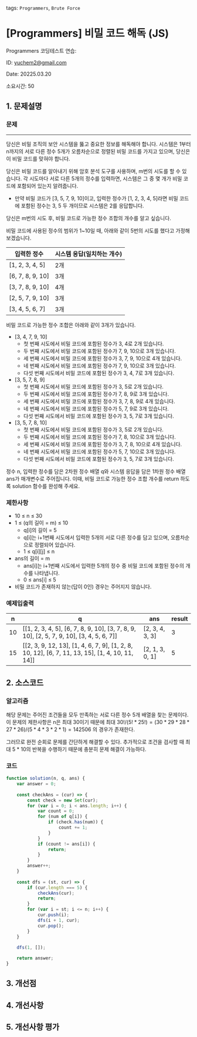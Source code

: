 tags: `Programmers`, `Brute Force`
# [Programmers] 비밀 코드 해독 (JS)
Programmers 코딩테스트 연습: 

ID: yuchem2@gmail.com

Date: 20225.03.20

소요시간: 50

## 1. 문제설명

### 문제
---
당신은 비밀 조직의 보안 시스템을 뚫고 중요한 정보를 해독해야 합니다. 시스템은 1부터 n까지의 서로 다른 정수 5개가 오름차순으로 정렬된 비밀 코드를 가지고 있으며, 당신은 이 비밀 코드를 맞혀야 합니다.

당신은 비밀 코드를 알아내기 위해 암호 분석 도구를 사용하며, m번의 시도를 할 수 있습니다. 각 시도마다 서로 다른 5개의 정수를 입력하면, 시스템은 그 중 몇 개가 비밀 코드에 포함되어 있는지 알려줍니다.

+ 만약 비밀 코드가 [3, 5, 7, 9, 10]이고, 입력한 정수가 [1, 2, 3, 4, 5]라면 비밀 코드에 포함된 정수는 3, 5 두 개이므로 시스템은 2를 응답합니다.

당신은 m번의 시도 후, 비밀 코드로 가능한 정수 조합의 개수를 알고 싶습니다.

비밀 코드에 사용된 정수의 범위가 1~10일 때, 아래와 같이 5번의 시도를 했다고 가정해 보겠습니다.

| 입력한 정수           | 시스템 응답(일치하는 개수)  |
|------------------|------------------|
| [1, 2, 3, 4, 5]  | 2개               |
| [6, 7, 8, 9, 10] | 3개               |
| [3, 7, 8, 9, 10] | 4개               |
| [2, 5, 7, 9, 10] | 3개               |
| [3, 4, 5, 6, 7]  | 3개               |

비밀 코드로 가능한 정수 조합은 아래와 같이 3개가 있습니다.

+ [3, 4, 7, 9, 10]
  + 첫 번째 시도에서 비밀 코드에 포함된 정수가 3, 4로 2개 있습니다.
  + 두 번째 시도에서 비밀 코드에 포함된 정수가 7, 9, 10으로 3개 있습니다.
  + 세 번째 시도에서 비밀 코드에 포함된 정수가 3, 7, 9, 10으로 4개 있습니다.
  + 네 번째 시도에서 비밀 코드에 포함된 정수가 7, 9, 10으로 3개 있습니다.
  + 다섯 번째 시도에서 비밀 코드에 포함된 정수가 3, 4, 7로 3개 있습니다.
+ [3, 5, 7, 8, 9]
  + 첫 번째 시도에서 비밀 코드에 포함된 정수가 3, 5로 2개 있습니다.
  + 두 번째 시도에서 비밀 코드에 포함된 정수가 7, 8, 9로 3개 있습니다.
  + 세 번째 시도에서 비밀 코드에 포함된 정수가 3, 7, 8, 9로 4개 있습니다.
  + 네 번째 시도에서 비밀 코드에 포함된 정수가 5, 7, 9로 3개 있습니다.
  + 다섯 번째 시도에서 비밀 코드에 포함된 정수가 3, 5, 7로 3개 있습니다.
+ [3, 5, 7, 8, 10]
  + 첫 번째 시도에서 비밀 코드에 포함된 정수가 3, 5로 2개 있습니다.
  + 두 번째 시도에서 비밀 코드에 포함된 정수가 7, 8, 10으로 3개 있습니다.
  + 세 번째 시도에서 비밀 코드에 포함된 정수가 3, 7, 8, 10으로 4개 있습니다.
  + 네 번째 시도에서 비밀 코드에 포함된 정수가 5, 7, 10으로 3개 있습니다.
  + 다섯 번째 시도에서 비밀 코드에 포함된 정수가 3, 5, 7로 3개 있습니다.

정수 n, 입력한 정수를 담은 2차원 정수 배열 q와 시스템 응답을 담은 1차원 정수 배열 ans가 매개변수로 주어집니다. 이때, 비밀 코드로 가능한 정수 조합 개수를 return 하도록 solution 함수를 완성해 주세요.


### 제한사항
+ 10 ≤ n ≤ 30
+ 1 ≤ (q의 길이 = m) ≤ 10
  + q[i]의 길이 = 5
  + q[i]는 i+1번째 시도에서 입력한 5개의 서로 다른 정수를 담고 있으며, 오름차순으로 정렬되어 있습니다.
  + 1 ≤ q[i][j] ≤ n
+ ans의 길이 = m
  + ans[i]는 i+1번째 시도에서 입력한 5개의 정수 중 비밀 코드에 포함된 정수의 개수를 나타냅니다.
  + 0 ≤ ans[i] ≤ 5
+ 비밀 코드가 존재하지 않는(답이 0인) 경우는 주어지지 않습니다.

 
### 예제입출력

| n  | q                                                                                               | ans             | result  |
|----|-------------------------------------------------------------------------------------------------|-----------------|---------|
| 10 | [[1, 2, 3, 4, 5], [6, 7, 8, 9, 10], [3, 7, 8, 9, 10], [2, 5, 7, 9, 10], [3, 4, 5, 6, 7]]        | [2, 3, 4, 3, 3] | 3       |
| 15 | [[2, 3, 9, 12, 13], [1, 4, 6, 7, 9], [1, 2, 8, 10, 12], [6, 7, 11, 13, 15], [1, 4, 10, 11, 14]] | [2, 1, 3, 0, 1] | 5       |


## 2. 소스코드

### 알고리즘

해당 문제는 주어진 조건들을 모두 만족하는 서로 다른 정수 5개 배열을 찾는 문제이다. 이 문제의 제한사항은 n은 최대 30이기 때문에 최대 $30! / (5! * 25!) = (30 * 29 * 28 * 27 * 26) / (5 * 4 * 3 * 2 * 1) = 142506$ 의 경우가 존재한다.

그러므로 완전 순회로 문제를 간단하게 해결할 수 있다. 추가적으로 조건을 검사할 때 최대 5 * 10의 반복을 수행하기 때문에 충분히 문제 해결이 가능하다. 

### 코드
```javascript
function solution(n, q, ans) {
    var answer = 0;
    
    const checkAns = (cur) => {
        const check = new Set(cur);
        for (var i = 0; i < ans.length; i++) {
            var count = 0;
            for (num of q[i]) {
                if (check.has(num)) {
                    count += 1;
                }
            }
            if (count != ans[i]) {
                return;
            }
        }
        answer++;
    }
    
    const dfs = (st, cur) => {
        if (cur.length === 5) {
            checkAns(cur);
            return;
        }
        for (var i = st; i <= n; i++) {
            cur.push(i);
            dfs(i + 1, cur);
            cur.pop();
        }
    }
    
    dfs(1, []);

    return answer;
}
```
## 3. 개선점

## 4. 개선사항

## 5. 개선사항 평가
